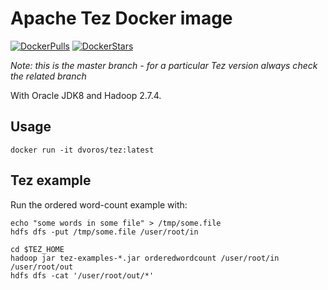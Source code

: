 # Apache Tez Docker image

[![DockerPulls](https://img.shields.io/docker/pulls/dvoros/tez.svg)](https://registry.hub.docker.com/u/dvoros/tez/)
[![DockerStars](https://img.shields.io/docker/stars/dvoros/tez.svg)](https://registry.hub.docker.com/u/dvoros/tez/)

_Note: this is the master branch - for a particular Tez version always check the related branch_

With Oracle JDK8 and Hadoop 2.7.4.

## Usage

```
docker run -it dvoros/tez:latest
```

## Tez example

Run the ordered word-count example with:

```
echo "some words in some file" > /tmp/some.file
hdfs dfs -put /tmp/some.file /user/root/in

cd $TEZ_HOME
hadoop jar tez-examples-*.jar orderedwordcount /user/root/in /user/root/out
hdfs dfs -cat '/user/root/out/*'
```
